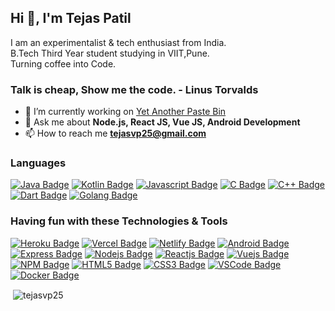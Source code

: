 ## Hi 👋, I'm Tejas Patil

I am an experimentalist & tech enthusiast from India.<br> 
B.Tech Third Year student studying in VIIT,Pune.<br> 
Turning coffee into Code.

### Talk is cheap, Show me the code. - Linus Torvalds



- 🔭 I’m currently working on [Yet Another Paste Bin](https://github.com/Yet-Another-Paste-Bin)
- 💬 Ask me about **Node.js, React JS, Vue JS, Android Development**
- 📫 How to reach me **tejasvp25@gmail.com**

### Languages
[![Java Badge](https://img.shields.io/badge/-Java-007396?style=for-the-badge&labelColor=0d1117&logo=java&logoColor=007396)](#)
[![Kotlin Badge](https://img.shields.io/badge/-kotlin-7F52FF?style=for-the-badge&labelColor=0d1117&logo=kotlin&logoColor=7F52FF)](#)
[![Javascript Badge](https://img.shields.io/badge/-Javascript-F0DB4F?style=for-the-badge&labelColor=0d1117&logo=javascript&logoColor=F0DB4F)](#)
[![C Badge](https://img.shields.io/badge/-c%20Language-A8B9CC?style=for-the-badge&labelColor=0d1117&logo=c&logoColor=A8B9CC)](#)
[![C++ Badge](https://img.shields.io/badge/-c++-00599C?style=for-the-badge&labelColor=0d1117&logo=cplusplus&logoColor=00599C)](#)
[![Dart Badge](https://img.shields.io/badge/-dart-0175C2?style=for-the-badge&labelColor=0d1117&logo=dart&logoColor=0175C2)](#)
[![Golang Badge](https://img.shields.io/badge/-Golang-00ADD8?style=for-the-badge&labelColor=0d1117&logo=go&logoColor=00ADD8)](#)

### Having fun with these Technologies & Tools
[![Heroku Badge](https://img.shields.io/badge/-Heroku-430098?style=for-the-badge&labelColor=0d1117&logo=heroku&logoColor=430098)](#)
[![Vercel Badge](https://img.shields.io/badge/-Vercel-FFFFFF?style=for-the-badge&labelColor=0d1117&logo=vercel&logoColor=FFFFFF)](#)
[![Netlify Badge](https://img.shields.io/badge/-Netlify-00C7B7?style=for-the-badge&labelColor=0d1117&logo=netlify&logoColor=00C7B7)](#)
[![Android Badge](https://img.shields.io/badge/-Android-3DDC84?style=for-the-badge&labelColor=0d1117&logo=android&logoColor=3DDC84)](#)
[![Express Badge](https://img.shields.io/badge/-Expressjs-000000?style=for-the-badge&labelColor=0d1117&logo=express&logoColor=FFFFFF)](#)
[![Nodejs Badge](https://img.shields.io/badge/-Nodejs-3C873A?style=for-the-badge&labelColor=0d1117&logo=node.js&logoColor=3C873A)](#)
[![Reactjs Badge](https://img.shields.io/badge/-React%20js-61DAFB?style=for-the-badge&labelColor=0d1117&logo=react&logoColor=61DAFB)](#)
[![Vuejs Badge](https://img.shields.io/badge/-Vuejs-4FC08D?style=for-the-badge&labelColor=0d1117&logo=vue.js&logoColor=4FC08D)](#)
[![NPM Badge](https://img.shields.io/badge/-npm-CB3837?style=for-the-badge&labelColor=0d1117&logo=npm&logoColor=CB3837)](#)
[![HTML5 Badge](https://img.shields.io/badge/-HTML5-E34F26?style=for-the-badge&labelColor=0d1117&logo=HTML5&logoColor=E34F26)](#)
[![CSS3 Badge](https://img.shields.io/badge/-CSS3-1572B6?style=for-the-badge&labelColor=0d1117&logo=CSS3&logoColor=1572B6)](#)
[![VSCode Badge](https://img.shields.io/badge/-VSCode-007ACC?style=for-the-badge&labelColor=0d1117&logo=visual-studio-code&logoColor=007ACC)](#)
[![Docker Badge](https://img.shields.io/badge/-Docker-2496ED?style=for-the-badge&labelColor=0d1117&logo=docker&logoColor=2496ED)](#)
<p>&nbsp;<img align="center" src="https://github-readme-stats.vercel.app/api?username=tejasvp25&show_icons=true" alt="tejasvp25" /></p>


